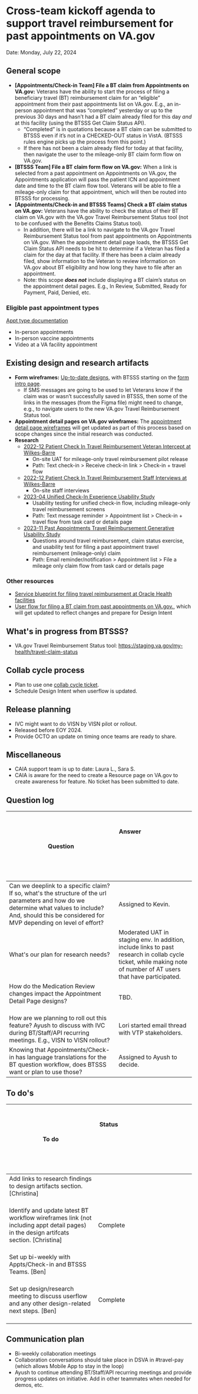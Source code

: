 # Cross-team kickoff agenda to support travel reimbursement for past appointments on VA.gov

Date: Monday, July 22, 2024

## General scope

- **[Appointments/Check-in Team] File a BT claim from Appointments on VA.gov:** Veterans have the ability to start the process of filing a beneficiary travel (BT) reimbursement claim for an “eligible” appointment from their past appointments list on VA.gov. E.g., an in-person appointment that was “completed” yesterday or up to the previous 30 days and hasn’t had a BT claim already filed for this day _and_ at this facility (using the BTSSS Get Claim Status API). 
   - “Completed” is in quotations because a BT claim can be submitted to BTSSS even if it’s not in a CHECKED-OUT status in VistA. (BTSSS rules engine picks up the process from this point.)
   - If there has not been a claim already filed for today at that facility, then navigate the user to the mileage-only BT claim form flow on VA.gov. 
- **[BTSSS Team] File a BT claim form flow on VA.gov:** When a link is selected from a past appointment on Appointments on VA.gov, the Appointments application will pass the patient ICN and appointment date and time to the BT claim flow tool. Veterans will be able to file a mileage-only claim for that appointment, which will then be routed into BTSSS for processing. 
- **[Appointments/Check-in and BTSSS Teams] Check a BT claim status on VA.gov:** Veterans have the ability to check the status of their BT claim on VA.gov with the VA.gov Travel Reimbursement Status tool (not to be confused with the Benefits Claims Status tool).
   - In addition, there will be a link to navigate to the VA.gov Travel Reimbursement Status tool from past appointments on Appointments on VA.gov. When the appointment detail page loads, the BTSSS Get Claim Status API needs to be hit to determine if a Veteran has filed a claim for the day at that facility. If there has been a claim already filed, show information to the Veteran to review information on VA.gov about BT eligibility and how long they have to file after an appointment. 
   - Note: this scope **_does not_** include displaying a BT claim’s status on the appointment detail pages. E.g., In Review, Submitted, Ready for Payment, Paid, Denied, etc.
 
### Eligible past appointment types

[Appt type documentation](https://github.com/department-of-veterans-affairs/va.gov-team/tree/master/products/health-care/appointments/va-online-scheduling/feature-reference#appointment-details-views)

- In-person appointments
- In-person vaccine appointments 
- Video at a VA facility appointment

  

## Existing design and research artifacts 

- **Form wireframes:** [Up-to-date designs](https://www.figma.com/design/pnR05o7NPJDS0KFUSQ0eE3/LoROTA-Travel-Reimbursement-%7C-PCI?node-id=3592-4824&t=JbmPVn8Znw5BOZVZ-1), with BTSSS starting on the [form intro page](https://www.figma.com/design/pnR05o7NPJDS0KFUSQ0eE3/LoROTA-Travel-Reimbursement-%7C-PCI?node-id=3593-3077&t=JbmPVn8Znw5BOZVZ-1).
   - If SMS messages are going to be used to let Veterans know if the claim was or wasn’t successfully saved in BTSSS, then some of the links in the messages (from the Figma file) might need to change, e.g., to navigate users to the new VA.gov Travel Reimbursement Status tool.
- **Appointment detail pages on VA.gov wireframes:** The [appointment detail page wireframes](https://www.figma.com/design/pnR05o7NPJDS0KFUSQ0eE3/LoROTA-Travel-Reimbursement-%7C-PCI?node-id=3594-8284&t=JbmPVn8Znw5BOZVZ-1) will get updated as part of this process based on scope changes since the initial research was conducted.
- **Research**
  - [2022-12 Patient Check In Travel Reimbursement Veteran Intercept at Wilkes-Barre](https://github.com/department-of-veterans-affairs/va.gov-team/tree/master/products/health-care/checkin/research/2022-12%20Patient%20Check%20In%20Travel%20Reimbursement%20Veteran%20Intercept%20at%20Wilkes-Barre)
    - On-site UAT for mileage-only travel reimbursement pilot release
    - Path: Text check-in > Receive check-in link > Check-in + travel flow
  - [2022-12 Patient Check In Travel Reimbursement Staff Interviews at Wilkes-Barre](https://github.com/department-of-veterans-affairs/va.gov-team/tree/master/products/health-care/checkin/research/2022-12%20Patient%20Check%20In%20Travel%20Reimbursement%20Staff%20Interviews%20at%20Wilkes-Barre)
    - On-site staff interviews
  - [2023-04 Unified Check-In Experience Usability Study](https://github.com/department-of-veterans-affairs/va.gov-team/tree/master/products/health-care/checkin/research/2023-04%20Unified%20Check-In%20Experience%20Usability%20Study)
    - Usability testing for unified check-in flow, including mileage-only travel reimbursement screens
    - Path: Text message reminder > Appointment list > Check-in + travel flow from task card or details page
  - [2023-11 Past Appointments Travel Reimbursement Generative Usability Study](https://github.com/department-of-veterans-affairs/va.gov-team/tree/master/products/health-care/checkin/research/2023-11%20Past%20Appointments%20Travel%20Reimbursement%20Generative%20Usability%20Study)
    - Questions around travel reimbursement, claim status exercise, and usability test for filing a past appointment travel reimbursement (mileage-only) claim
    - Path: Email reminder/notification > Appointment list > File a mileage only claim flow from task card or details page


### Other resources

- [Service blueprint for filing travel reimbursement at Oracle Health facilities](https://app.mural.co/t/departmentofveteransaffairs9999/m/departmentofveteransaffairs9999/1707427471672/75fb6b9eea27c7b854e8b31c0e9017e2a54bb95a?sender=u37bb983bd3fc3cc00c7d3286)
- [User flow for filing a BT claim from past appointments on VA.gov.](https://app.mural.co/t/departmentofveteransaffairs9999/m/departmentofveteransaffairs9999/1695774555765/73dec2c323f80ae6cb2a6e0a646221e2aeb680c4?sender=u37bb983bd3fc3cc00c7d3286), which will get updated to reflect changes and prepare for Design Intent

## What's in progress from BTSSS?

- VA.gov Travel Reimbursement Status tool: https://staging.va.gov/my-health/travel-claim-status
 
## Collab cycle process

- Plan to use one [collab cycle ticket](https://github.com/department-of-veterans-affairs/va.gov-team/issues/87696).
- Schedule Design Intent when userflow is updated.

## Release planning

- IVC might want to do VISN by VISN pilot or rollout.
- Released before EOY 2024.
- Provide OCTO an update on timing once teams are ready to share. 

## Miscellaneous

- CAIA support team is up to date: Laura L., Sara S.
- CAIA is aware for the need to create a Resource page on VA.gov to create awareness for feature. No ticket has been submitted to date. 

## Question log 

| Question | <br><br>Answer &nbsp; &nbsp; &nbsp; &nbsp; &nbsp; &nbsp; &nbsp; &nbsp; &nbsp; &nbsp; &nbsp; &nbsp; &nbsp; &nbsp; &nbsp; &nbsp; &nbsp; &nbsp; &nbsp; &nbsp; &nbsp; &nbsp; &nbsp; &nbsp; &nbsp; &nbsp; &nbsp; &nbsp; &nbsp; &nbsp; &nbsp; &nbsp; &nbsp; &nbsp; &nbsp; &nbsp; &nbsp; &nbsp; &nbsp; &nbsp; &nbsp; &nbsp; &nbsp; &nbsp; &nbsp; &nbsp; &nbsp; &nbsp; &nbsp; &nbsp; &nbsp; &nbsp; &nbsp; &nbsp; &nbsp; &nbsp; &nbsp; &nbsp; &nbsp; &nbsp; &nbsp; &nbsp; &nbsp; &nbsp; &nbsp; &nbsp; &nbsp; &nbsp; &nbsp; &nbsp; &nbsp; &nbsp; &nbsp; &nbsp; &nbsp; &nbsp; &nbsp; &nbsp; &nbsp; &nbsp; &nbsp; &nbsp; &nbsp; &nbsp; &nbsp; &nbsp; &nbsp; &nbsp; &nbsp; &nbsp; &nbsp; &nbsp; &nbsp; &nbsp; &nbsp; &nbsp; &nbsp; &nbsp; &nbsp; &nbsp; &nbsp; &nbsp; &nbsp; &nbsp; &nbsp; &nbsp; &nbsp; &nbsp; &nbsp; &nbsp; &nbsp; &nbsp; &nbsp; &nbsp; &nbsp; &nbsp; &nbsp; &nbsp; &nbsp; &nbsp; &nbsp; &nbsp; &nbsp; &nbsp; &nbsp; &nbsp; &nbsp; &nbsp; &nbsp; &nbsp; &nbsp; &nbsp;|
| ------------------- | ----------  | 
| Can we deeplink to a specific claim? If so, what's the structure of the url parameters and how do we determine what values to include? And, should this be considered for MVP depending on level of effort? |  Assigned to Kevin. |
| What's our plan for research needs? |  Moderated UAT in staging env. In addition, include links to past research in collab cycle ticket, while making note of number of AT users that have participated. |
| How do the Medication Review changes impact the Appointment Detail Page designs?<br><br> | TBD. |
| How are we planning to roll out this feature? Ayush to discuss with IVC during BT/Staff/API recurring meetings. E.g., VISN to VISN rollout? | Lori started email thread with VTP stakeholders. |
| Knowing that Appointments/Check-in has language translations for the BT question workflow, does BTSSS want or plan to use those? | Assigned to Ayush to decide. |

## To do's

| To do | <br><br>Status &nbsp; &nbsp; &nbsp; &nbsp; &nbsp; &nbsp; &nbsp; &nbsp; &nbsp; &nbsp; &nbsp; &nbsp; &nbsp; &nbsp; &nbsp; &nbsp; &nbsp; &nbsp; &nbsp; &nbsp; &nbsp; &nbsp; &nbsp; &nbsp; &nbsp; &nbsp; &nbsp; &nbsp; &nbsp; &nbsp; &nbsp; &nbsp; &nbsp; &nbsp; &nbsp; &nbsp; &nbsp; &nbsp; &nbsp; &nbsp; &nbsp; &nbsp; &nbsp; &nbsp; &nbsp; &nbsp; &nbsp; &nbsp; &nbsp; &nbsp; &nbsp; &nbsp; &nbsp; &nbsp; &nbsp; &nbsp; &nbsp; &nbsp; &nbsp; &nbsp; &nbsp; &nbsp; &nbsp; &nbsp; &nbsp; &nbsp; &nbsp; &nbsp; &nbsp; &nbsp; &nbsp; &nbsp; &nbsp; &nbsp; &nbsp; &nbsp; &nbsp; &nbsp; &nbsp; &nbsp; &nbsp; &nbsp; &nbsp; &nbsp; &nbsp; &nbsp; &nbsp; &nbsp; &nbsp; &nbsp; &nbsp; &nbsp; &nbsp; &nbsp; &nbsp; &nbsp; &nbsp; &nbsp; &nbsp; &nbsp; &nbsp; &nbsp; &nbsp; &nbsp; &nbsp; &nbsp; &nbsp; &nbsp; &nbsp; &nbsp; &nbsp; &nbsp; &nbsp; &nbsp; &nbsp; &nbsp; &nbsp; &nbsp; &nbsp; &nbsp; &nbsp; &nbsp; &nbsp; &nbsp; &nbsp; &nbsp; &nbsp; &nbsp; &nbsp; &nbsp; &nbsp; &nbsp; &nbsp; &nbsp; &nbsp; &nbsp; &nbsp; &nbsp; &nbsp; &nbsp; &nbsp; &nbsp; &nbsp; &nbsp; &nbsp; &nbsp; &nbsp; &nbsp; &nbsp; &nbsp; &nbsp; &nbsp; &nbsp; &nbsp; &nbsp; &nbsp; &nbsp; &nbsp; &nbsp; &nbsp; &nbsp; &nbsp; &nbsp; &nbsp; &nbsp; &nbsp; &nbsp; &nbsp; &nbsp;|
| ------------------- | ----------  | 
| Add links to research findings to design artifacts section. [Christina]<br><br> | <br><br> |
| Identify and update latest BT workflow wireframes link (not including appt detail pages) in the design artifcats section. [Christina]<br><br> | Complete<br><br> | 
| Set up bi-weekly with Appts/Check-in and BTSSS Teams. [Ben]<br><br> |  <br><br>| 
| Set up design/research meeting to discuss userflow and any other design-related next steps. [Ben]<br><br> | Complete<br><br> | 

## Communication plan 

- Bi-weekly collaboration meetings
- Collaboration conversations should take place in DSVA in #travel-pay (which allows Mobile App to stay in the loop)
- Ayush to continue attending BT/Staff/API recurring meetings and provide progress updates on initiative. Add in other teammates when needed for demos, etc. 

